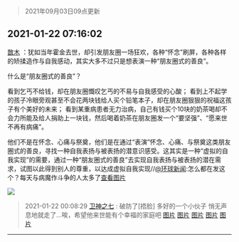 > 2021年09月03日09点更新
<link rel="stylesheet" href="https://cdn.jsdelivr.net/gh/taotie6/sampleJSON@main/css/photo_show.css">


 ## 2021-01-22 07:16:02 

 [㪚木](https://www.coolapk.com/feed/24357033?shareKey=NTEyMmY3OTA4ODIzNjEzMTc3YWU~) ：犹如当年霍金去世，却引发朋友圈一场狂欢，各种“怀念”刷屏，各种各样的矫揉造作与自我感动，其实大多不过只是想表演一种“朋友圈式的善良”。

什么是“朋友圈式的善良”？

看到乞丐不给钱，却在朋友圈慨叹乞丐的不易与自我感受的心酸；<!--break-->
看到上不起学的孩子冷眼旁观甚至不会花两块钱给人买个铅笔本子，却在朋友圈狠狠的祝福这孩子有个美好的未来；
看到某重病患者无力治病，自己有钱买个10块的奶茶喝却不会力所能及给人捐助上一块钱，然后喝着奶茶在朋友圈发一个“要坚强”、“愿来世不再有病痛”。

他们不是在怀念、心痛与祭奠，他们是在通过“表演”怀念、心痛、与祭奠这类朋友圈式的善良，寻找一种自我表扬与被表扬的潜意识感受。这其实是一种“虚拟的自我实现”的需要，通过一种“朋友圈式的善良”去实现自我表扬与被表扬的潜在需求，试图以此得到别人的尊重，以达成虚拟自我实现//<a class="feed-link-uname" href="/u/环球新闻">@环球新闻</a>:怎么都在发这个？每天与病魔作斗争的人太多了<a class="feed-forward-pic" href="http://image.coolapk.com/feed/2021/0122/01/1525208_5ccce29a_1573_2587@1080x2340.jpeg">查看图片</a> 

<div class="album">
<img class="img-item" src="http://image.coolapk.com/feed/2019/0321/15/1081091_1553154137_5046@450x250.gif" />
</div>

> 2021-01-22 00:08:29 
> [卫神之七](https://www.coolapk.com/feed/24355052?shareKey=NDAxYmYyZTBhMjM0NjEzMTc3YWU~) : 破防了[捂脸] 多好的一个小伙子 悄无声息地就走了…唉，希望他来世能有个幸福的家庭吧 
[图片](http://image.coolapk.com/feed/2021/0122/00/2806219_42f22abc_5306_0714@1080x2340.jpeg)
[图片](http://image.coolapk.com/feed/2021/0122/00/2806219_d5a797f5_5306_0716@762x5434.png)
[图片](http://image.coolapk.com/feed/2021/0122/00/2806219_d375e842_5306_0718@1080x2340.jpeg)
[图片](http://image.coolapk.com/feed/2021/0122/00/2806219_9f90f24b_5306_072@1080x2340.jpeg)
[图片](http://image.coolapk.com/feed/2021/0122/00/2806219_9f2a0d84_5306_0722@1080x2340.jpeg)

 ------- 

